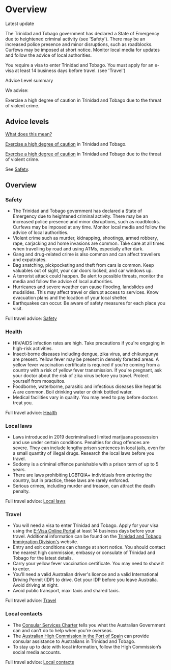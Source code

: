 # Overview

Latest update

The Trinidad and Tobago government has declared a State of Emergency due to heightened criminal activity (see 'Safety'). There may be an increased police presence and minor disruptions, such as roadblocks. Curfews may be imposed at short notice. Monitor local media for updates and follow the advice of local authorities.  
  
You require a visa to enter Trinidad and Tobago. You must apply for an e-visa at least 14 business days before travel. (see 'Travel')

Advice Level summary

We advise:

Exercise a high degree of caution in Trinidad and Tobago due to the threat of violent crime.

## Advice levels

[What does this mean?](/before-you-go/travel-advice-explained/)

[Exercise a high degree of caution](https://www.smartraveller.gov.au/consular-services/travel-advice-explained#level2 ) in Trinidad and Tobago.

[Exercise a high degree of caution](https://www.smartraveller.gov.au/consular-services/travel-advice-explained#level2 ) in Trinidad and Tobago due to the threat of violent crime.

See [Safety](#safety).

## Overview

### Safety

* The Trinidad and Tobago government has declared a State of Emergency due to heightened criminal activity. There may be an increased police presence and minor disruptions, such as roadblocks. Curfews may be imposed at any time. Monitor local media and follow the advice of local authorities.
* Violent crime such as murder, kidnapping, shootings, armed robbery, rape, carjacking and home invasions are common. Take care at all times when travelling by road and using ATMs, especially after dark.
* Gang and drug-related crime is also common and can affect travellers and expatriates.
* Bag snatching, pickpocketing and theft from cars is common. Keep valuables out of sight, your car doors locked, and car windows up.
* A terrorist attack could happen. Be alert to possible threats, monitor the media and follow the advice of local authorities.
* Hurricanes and severe weather can cause flooding, landslides and mudslides. This may affect travel or disrupt access to services. Know evacuation plans and the location of your local shelter.
* Earthquakes can occur. Be aware of safety measures for each place you visit.

Full travel advice: [Safety](#safety)

### Health

* HIV/AIDS infection rates are high. Take precautions if you're engaging in high-risk activities.
* Insect-borne diseases including dengue, zika virus, and chikungunya are present. Yellow fever may be present in densely forested areas. A yellow fever vaccination certificate is required if you're coming from a country with a risk of yellow fever transmission. If you're pregnant, ask your doctor about the risk of zika virus before you travel. Protect yourself from mosquitos.
* Foodborne, waterborne, parasitic and infectious diseases like hepatitis A are common. Boil drinking water or drink bottled water.
* Medical facilities vary in quality. You may need to pay before doctors treat you.

Full travel advice: [Health](#health)

### Local laws

* Laws introduced in 2019 decriminalised limited marijuana possession and use under certain conditions. Penalties for drug offences are severe. They can include lengthy prison sentences in local jails, even for a small quantity of illegal drugs. Research the local laws before you travel.
* Sodomy is a criminal offence punishable with a prison term of up to 5 years.
* There are laws prohibiting LGBTQIA+ individuals from entering the country, but in practice, these laws are rarely enforced.
* Serious crimes, including murder and treason, can attract the death penalty.

Full travel advice: [Local laws](#local-laws)

### Travel

* You will need a visa to enter Trinidad and Tobago. Apply for your visa using the [E-Visa Online Portal](https://nationalsecurity.gov.tt/divisions/immigrationdivision/evisa-online/) at least 14 business days before your travel. Additional information can be found on the [Trinidad and Tobago Immigration Division's](https://nationalsecurity.gov.tt/divisions/immigrationdivision/) website.
* Entry and exit conditions can change at short notice. You should contact the nearest high commission, embassy or consulate of Trinidad and Tobago for the latest details.
* Carry your yellow fever vaccination certificate. You may need to show it to enter.
* You'll need a valid Australian driver's licence and a valid International Driving Permit (IDP) to drive. Get your IDP before you leave Australia. Avoid driving at night.
* Avoid public transport, maxi taxis and shared taxis.

Full travel advice: [Travel](#travel)

### Local contacts

* The [Consular Services Charter](/consular-services/consular-services-charter "Consular Services Charter") tells you what the Australian Government can and can't do to help when you're overseas.
* The [Australian High Commission in the Port of Spain](https://dfat.gov.au/about-us/our-locations/missions/Pages/australian-high-commission-trinidad-and-tobago.aspx) can provide consular assistance to Australians in Trinidad and Tobago.
* To stay up to date with local information, follow the High Commission’s social media accounts.

Full travel advice: [Local contacts](#local-contacts)